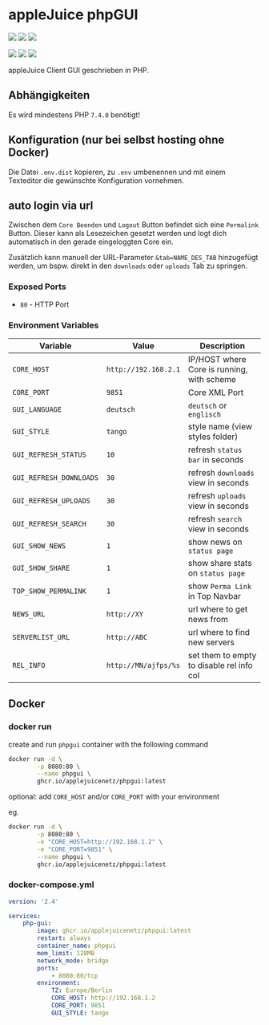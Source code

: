 # appleJuice phpGUI

![](https://img.shields.io/github/release/applejuicenetz/phpgui.svg)
![](https://img.shields.io/github/downloads/applejuicenetz/phpgui/total)
![](https://img.shields.io/github/license/applejuicenetz/phpgui.svg)

![](https://github.com/applejuicenetz/phpgui/actions/workflows/container.yml/badge.svg)
![](https://img.shields.io/docker/pulls/applejuicenetz/phpgui)
![](https://img.shields.io/docker/image-size/applejuicenetz/phpgui)

appleJuice Client GUI geschrieben in PHP.


## Abhängigkeiten

Es wird mindestens PHP `7.4.0` benötigt!


## Konfiguration (nur bei selbst hosting ohne Docker)

Die Datei `.env.dist` kopieren, zu `.env` umbenennen und mit einem Texteditor die gewünschte Konfiguration vornehmen.


## auto login via url

Zwischen dem `Core Beenden` und `Logout` Button befindet sich eine `Permalink` Button.
Dieser kann als Lesezeichen gesetzt werden und logt dich automatisch in den gerade eingeloggten Core ein.

Zusätzlich kann manuell der URL-Parameter `&tab=NAME_DES_TAB` hinzugefügt werden, um bspw. direkt in den `downloads` oder `uploads` Tab zu springen.

### Exposed Ports

- `80` - HTTP Port


### Environment Variables

| Variable                | Value                | Description                                |
|-------------------------|----------------------|--------------------------------------------|
| `CORE_HOST`             | `http://192.168.2.1` | IP/HOST where Core is running, with scheme |
| `CORE_PORT`             | `9851`               | Core XML Port                              |
| `GUI_LANGUAGE`          | `deutsch`            | `deutsch` or `englisch`                    |
| `GUI_STYLE`             | `tango`              | style name (view styles folder)            |
| `GUI_REFRESH_STATUS`    | `10`                 | refresh `status bar` in seconds            |
| `GUI_REFRESH_DOWNLOADS` | `30`                 | refresh `downloads` view in seconds        |
| `GUI_REFRESH_UPLOADS`   | `30`                 | refresh `uploads` view in seconds          |
| `GUI_REFRESH_SEARCH`    | `30`                 | refresh `search` view in seconds           |
| `GUI_SHOW_NEWS`         | `1`                  | show news on `status page`                 |
| `GUI_SHOW_SHARE`        | `1`                  | show share stats on `status page`          |
| `TOP_SHOW_PERMALINK`    | `1`                  | show `Perma Link` in Top Navbar            |
| `NEWS_URL`              | `http://XY`          | url where to get news from                 |
| `SERVERLIST_URL`        | `http://ABC`         | url where to find new servers              |
| `REL_INFO`              | `http://MN/ajfps/%s` | set them to empty to disable rel info col  |


## Docker

### docker run

create and run `phpgui` container with the following command

```bash
docker run -d \
        -p 8080:80 \
        --name phpgui \
        ghcr.io/applejuicenetz/phpgui:latest
```

optional: add `CORE_HOST` and/or `CORE_PORT` with your environment

eg.

```bash
docker run -d \
        -p 8080:80 \
        -e "CORE_HOST=http://192.168.1.2" \
        -e "CORE_PORT=9851" \
        --name phpgui \
        ghcr.io/applejuicenetz/phpgui:latest
```

### docker-compose.yml

```yaml
version: '2.4'

services:
    php-gui:
        image: ghcr.io/applejuicenetz/phpgui:latest
        restart: always
        container_name: phpgui
        mem_limit: 128MB
        network_mode: bridge
        ports:
            - 8080:80/tcp
        environment:
            TZ: Europe/Berlin
            CORE_HOST: http://192.168.1.2
            CORE_PORT: 9851
            GUI_STYLE: tango
```
